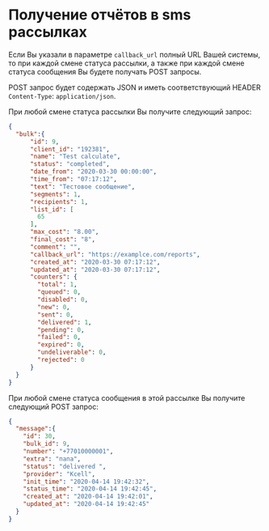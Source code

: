 # Получение отчётов в sms рассылках

Если Вы указали в параметре `callback_url` полный URL Вашей системы, то при каждой смене статуса рассылки, а также при каждой смене статуса сообщения Вы будете получать POST запросы.

POST запрос будет содержать JSON и иметь соответствующий HEADER `Content-Type`: `application/json`.

При любой смене статуса рассылки Вы получите следующий запрос:

```json
{
  "bulk":{
      "id": 9,
      "client_id": "192381",
      "name": "Test calculate",
      "status": "completed",
      "date_from": "2020-03-30 00:00:00",
      "time_from": "07:17:12",
      "text": "Тестовое сообщение",
      "segments": 1,
      "recipients": 1,
      "list_id": [
        65
      ],
      "max_cost": "8.00",
      "final_cost": "8",
      "comment": "",
      "callback_url": "https://examplce.com/reports",
      "created_at": "2020-03-30 07:17:12",
      "updated_at": "2020-03-30 07:17:12",
      "counters": {
        "total": 1,
        "queued": 0,
        "disabled": 0,
        "new": 0,
        "sent": 0,
        "delivered": 1,
        "pending": 0,
        "failed": 0,
        "expired": 0,
        "undeliverable": 0,
        "rejected": 0
      }
  }
}
```

При любой смене статуса сообщения в этой рассылке Вы получите следующий POST запрос:
```json
{
  "message":{
    "id": 30,
    "bulk_id": 9,
    "number": "+77010000001",
    "extra": "папа",
    "status": "delivered ",
    "provider": "Kcell",
    "init_time": "2020-04-14 19:42:32",
    "status_time": "2020-04-14 19:42:45",
    "created_at": "2020-04-14 19:42:01",
    "updated_at": "2020-04-14 19:42:45"
  }
}
```